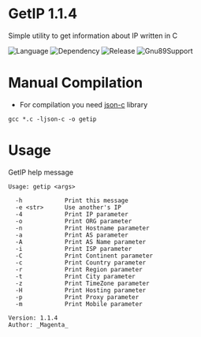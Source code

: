 # GetIP 1.1.4

Simple utility to get information about IP written in C

![Language](https://img.shields.io/badge/Language-C-blue)
![Dependency](https://img.shields.io/badge/Dependency-json--c-blue)
![Release](https://img.shields.io/badge/Latest%20Release%20Version-1.1.4-green)
![Gnu89Support](https://img.shields.io/badge/Gnu89%20Standart%20Support-Yes-green)

# Manual Compilation

- For compilation you need [json-c](https://github.com/json-c/json-c) library
```
gcc *.c -ljson-c -o getip
```

# Usage

GetIP help message
```
Usage: getip <args>

  -h            Print this message
  -e <str>      Use another's IP
  -4            Print IP parameter
  -o            Print ORG parameter
  -n            Print Hostname parameter
  -a            Print AS parameter
  -A            Print AS Name parameter
  -i            Print ISP parameter
  -C            Print Continent parameter
  -c            Print Country parameter
  -r            Print Region parameter
  -t            Print City parameter
  -z            Print TimeZone parameter
  -H            Print Hosting parameter
  -p            Print Proxy parameter
  -m            Print Mobile parameter

Version: 1.1.4
Author: _Magenta_
```
